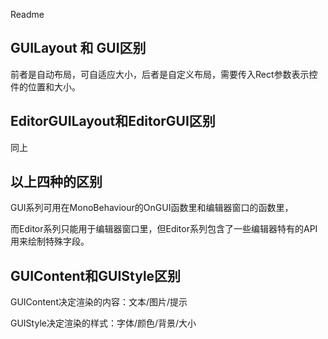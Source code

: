 Readme



## GUILayout 和 GUI区别

前者是自动布局，可自适应大小，后者是自定义布局，需要传入Rect参数表示控件的位置和大小。



## EditorGUILayout和EditorGUI区别

同上



## 以上四种的区别

GUI系列可用在MonoBehaviour的OnGUI函数里和编辑器窗口的函数里，

而Editor系列只能用于编辑器窗口里，但Editor系列包含了一些编辑器特有的API用来绘制特殊字段。



## GUIContent和GUIStyle区别

GUIContent决定渲染的内容：文本/图片/提示

GUIStyle决定渲染的样式：字体/颜色/背景/大小
